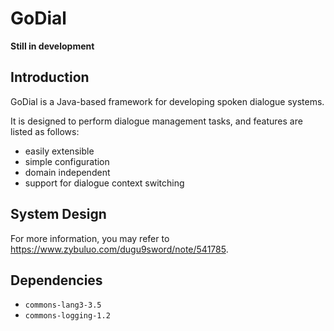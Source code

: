 # GoDial

**Still in development**

## Introduction

GoDial is a Java-based framework for developing spoken dialogue systems.

It is designed to perform dialogue management tasks, and features are listed as follows:

- easily extensible
- simple configuration
- domain independent
- support for dialogue context switching

## System Design

For more information, you may refer to https://www.zybuluo.com/dugu9sword/note/541785.

## Dependencies

- `commons-lang3-3.5`
- `commons-logging-1.2`